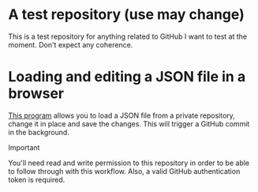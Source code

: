 A test repository (use may change)
==================================

This is a test repository for anything related to GitHub I want to test at the moment. Don't expect any coherence.

# Loading and editing a JSON file in a browser

[This program](https://damian-oswald.github.io/test) allows you to load a JSON file from a private repository, change it in place and save the changes. This will trigger a GitHub commit in the background.

> [!IMPORTANT]
> You'll need read and write permission to this repository in order to be able to follow through with this workflow. Also, a valid GitHub authentication token is required.
